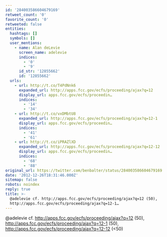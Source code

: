 ```yaml
---
id: '284003586604679169'
retweet_count: '0'
favorite_count: '0'
retweeted: false
entities:
  hashtags: []
  symbols: []
  user_mentions:
    - name: Alan deLevie
      screen_name: adelevie
      indices:
        - '0'
        - '9'
      id_str: '12855662'
      id: '12855662'
  urls:
    - url: http://t.co/T4PdNnk6
      expanded_url: http://apps.fcc.gov/ecfs/proceeding/ajax?q=12
      display_url: apps.fcc.gov/ecfs/proceedin…
      indices:
        - '14'
        - '34'
    - url: http://t.co/vxDMbtU8
      expanded_url: http://apps.fcc.gov/ecfs/proceeding/ajax?q=12-1
      display_url: apps.fcc.gov/ecfs/proceedin…
      indices:
        - '41'
        - '61'
    - url: http://t.co/iPRAZlXD
      expanded_url: http://apps.fcc.gov/ecfs/proceeding/ajax?q=12-12
      display_url: apps.fcc.gov/ecfs/proceedin…
      indices:
        - '68'
        - '88'
original_url: https://twitter.com/benbalter/status/284003586604679169
date: '2012-12-26T18:31:46.000Z'
sitemap: false
robots: noindex
reply: true
title: >-
  @adelevie cf. http://apps.fcc.gov/ecfs/proceeding/ajax?q=12 (50),
  http://apps.fcc.gov/ecfs/proceeding/ajax?q=12-1…
---
```


@adelevie cf. http://apps.fcc.gov/ecfs/proceeding/ajax?q=12 (50), http://apps.fcc.gov/ecfs/proceeding/ajax?q=12-1 (50), http://apps.fcc.gov/ecfs/proceeding/ajax?q=12-12 (&lt;50)